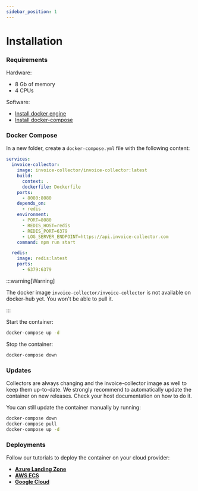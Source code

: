 ```yaml
---
sidebar_position: 1
---
```


# Installation

### Requirements

Hardware:
- 8 Gb of memory
- 4 CPUs

Software:
- [Install docker engine](https://docs.docker.com/engine/)
- [Install docker-compose](https://docs.docker.com/compose/install/)

### Docker Compose

In a new folder, create a `docker-compose.yml` file with the following content:
```yaml md title="docker-compose.md"
services:
  invoice-collector:
    image: invoice-collector/invoice-collector:latest
    build:
      context: .
      dockerfile: Dockerfile
    ports:
      - 8080:8080
    depends_on:
      - redis
    environment:
      - PORT=8080
      - REDIS_HOST=redis
      - REDIS_PORT=6379
      - LOG_SERVER_ENDPOINT=https://api.invoice-collector.com
    command: npm run start

  redis:
    image: redis:latest
    ports:
      - 6379:6379
```

:::warning[Warning]

The docker image `invoice-collector/invoice-collector` is not available on docker-hub yet. You won't be able to pull it.

:::

Start the container:
```bash
docker-compose up -d
```

Stop the container:
```bash
docker-compose down
```

### Updates

Collectors are always changing and the invoice-collector image as well to keep them up-to-date. We strongly recommend to automatically update the container on new releases. Check your host documentation on how to do it.

You can still update the container manually by running:
```bash
docker-compose down
docker-compose pull
docker-compose up -d
```

### Deployments

Follow our tutorials to deploy the container on your cloud provider:

- [**Azure Landing Zone**](../../tutorials/deployement/azure-landing-zone.md)
- [**AWS ECS**](../../tutorials//deployement/amazon-web-service.md)
- [**Google Cloud**](../../tutorials//deployement/amazon-web-service.md)
